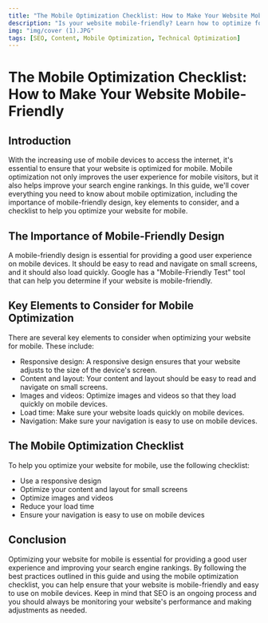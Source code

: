 ```yaml
---
title: "The Mobile Optimization Checklist: How to Make Your Website Mobile-Friendly"
description: "Is your website mobile-friendly? Learn how to optimize for mobile devices and improve your search engine rankings with our comprehensive checklist."
img: "img/cover (1).JPG"
tags: [SEO, Content, Mobile Optimization, Technical Optimization]
---
```


# The Mobile Optimization Checklist: How to Make Your Website Mobile-Friendly

## Introduction
With the increasing use of mobile devices to access the internet, it's essential to ensure that your website is optimized for mobile. Mobile optimization not only improves the user experience for mobile visitors, but it also helps improve your search engine rankings. In this guide, we'll cover everything you need to know about mobile optimization, including the importance of mobile-friendly design, key elements to consider, and a checklist to help you optimize your website for mobile.

## The Importance of Mobile-Friendly Design
A mobile-friendly design is essential for providing a good user experience on mobile devices. It should be easy to read and navigate on small screens, and it should also load quickly. Google has a "Mobile-Friendly Test" tool that can help you determine if your website is mobile-friendly.

## Key Elements to Consider for Mobile Optimization
There are several key elements to consider when optimizing your website for mobile. These include:
- Responsive design: A responsive design ensures that your website adjusts to the size of the device's screen.
- Content and layout: Your content and layout should be easy to read and navigate on small screens.
- Images and videos: Optimize images and videos so that they load quickly on mobile devices.
- Load time: Make sure your website loads quickly on mobile devices.
- Navigation: Make sure your navigation is easy to use on mobile devices.

## The Mobile Optimization Checklist
To help you optimize your website for mobile, use the following checklist:
- Use a responsive design
- Optimize your content and layout for small screens
- Optimize images and videos
- Reduce your load time
- Ensure your navigation is easy to use on mobile devices

## Conclusion
Optimizing your website for mobile is essential for providing a good user experience and improving your search engine rankings. By following the best practices outlined in this guide and using the mobile optimization checklist, you can help ensure that your website is mobile-friendly and easy to use on mobile devices. Keep in mind that SEO is an ongoing process and you should always be monitoring your website's performance and making adjustments as needed.
